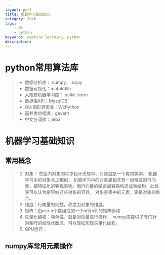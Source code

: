 ```yaml
---
layout: post
title: 机器学习基础知识 
category: Tech 
tags: 
    - ML
    - python
keywords: machine learning, python
description:
---
```


# python常用算法库
> - 数据分析库： numpy， scipy
> - 数据可视化：matplotlib
> - 大规模机器学习库： scikit-learn
> - 数据库API：MysqlDB
> - GUI图形界面库：WxPython
> - 高并发协程库：gevent
> - 中文分词库：jieba


# 机器学习基础知识
## 常用概念
> 1. 对象： 在面向对象的程序设计思想中，对象就是一个类的实例。 机器学习中的对象与之相似， 机器学习中的对象是指含有一组特征的行向量，被特征化的客观事物。而行向量的结合最容易构造成表结构，此处表可以认为是容纳这些对象的容器。 对象是表中的元素，表是对象的集合。
> 2. 维度：行向量的列数，称之为对象的维度。
> 3. 矩阵：由m x n个数组成的一个m行n列的矩阵表格
> 4. 矢量化编程：简单说，就是对向量进行操作， numpy库提供了专门针对矩阵的线性代数库，可以轻松实现矢量化编程。
> 5. GPU运行：

## numpy库常用元素操作

